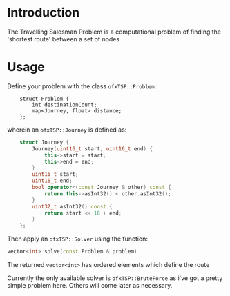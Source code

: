 # Introduction

The Travelling Salesman Problem is a computational problem of finding the 'shortest route' between a set of nodes

# Usage

Define your problem with the class `ofxTSP::Problem` :


```
	struct Problem {
		int destinationCount;
		map<Journey, float> distance;
	};
```

wherein an `ofxTSP::Journey` is defined as:


```c++
	struct Journey {
		Journey(uint16_t start, uint16_t end) {
			this->start = start;
			this->end = end;
		}
		uint16_t start;
		uint16_t end;
		bool operator<(const Journey & other) const {
			return this->asInt32() < other.asInt32();
		}
		uint32_t asInt32() const {
			return start << 16 + end;
		}
	};
```

Then apply an `ofxTSP::Solver` using the function:


```c++
vector<int> solve(const Problem & problem)
```

The returned `vector<int>` has ordered elements which define the route

Currently the only available solver is `ofxTSP::BruteForce` as i've got a pretty simple problem here. Others will come later as necessary.